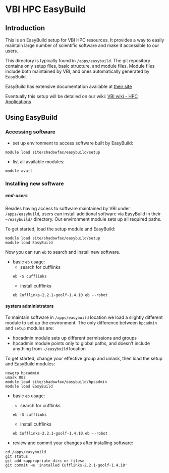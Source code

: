# VBI HPC EasyBuild

## Introduction

This is an EasyBuild setup for VBI HPC resources. It provides a way to easily maintain large number of scientific software and make it accessible to our users.

This directory is typically found in `/apps/easybuild`. The git repository contains only setup files, basic structure, and module files. Module files include both maintained by VBI, and ones automatically generated by EasyBuild.

EasyBuild has extensive documentation available at [their site](https://easybuild.readthedocs.org/en/latest/)

Eventually this setup will be detailed on our wiki: [VBI wiki - HPC Applications](https://collaboration.vbi.vt.edu/display/HPC/30+-+Applications)


## Using EasyBuild

### Accessing software

* set up environment to access software built by EasyBuild:

```
module load site/shadowfax/easybuild/setup
```

* list all available modules:

```
module avail
```

### Installing new software

##### end-users

Besides having access to software maintained by VBI under `/apps/easybuild`, users can install additional software via EasyBuild in their `~/easybuild/` directory. Our environment module sets up all required paths.

To get started, load the setup module and EasyBuild:

```
module load site/shadowfax/easybuild/setup
module load EasyBuild
```

Now you can run `eb` to search and install new software. 

* basic `eb` usage:
  * search for cufflinks
  ```
  eb -S cufflinks
  ```
  * install cufflinks
  ```
  eb Cufflinks-2.2.1-goolf-1.4.10.eb --robot
  ```

#### system administrators

To maintain software in `/apps/easybuild` location we load a slightly different module to set up the environment. The only difference between `hpcadmin` and `setup` modules are:

* hpcadmin module sets up different permissions and groups
* hpcadmin module points only to global paths, and doesn't include anything from `~/easybuild` location


To get started, change your effective group and umask, then load the setup and EasyBuild modules:

```
newgrp hpcadmin
umask 002
module load site/shadowfax/easybuild/hpcadmin
module load EasyBuild
```

* basic `eb` usage:
  * search for cufflinks
  ```
  eb -S cufflinks
  ```
  * install cufflinks
  ```
  eb Cufflinks-2.2.1-goolf-1.4.10.eb --robot
  ```

* review and commit your changes after installing software:

```
cd /apps/easybuild
git status
git add <appropriate dirs or files>
git commit -m 'installed Cufflinks-2.2.1-goolf-1.4.10'
```

